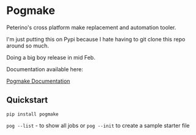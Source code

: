 # Pogmake

Peterino's cross platform make replacement and automation tooler.

I'm just putting this on Pypi because I hate having to git clone this repo around so much.

Doing a big boy release in mid Feb.

Documentation available here:

[Pogmake Documentation](https://pogmake.readthedocs.io/en/latest/)

## Quickstart

`pip install pogmake`

`pog --list` - to show all jobs or `pog --init` to create a sample starter file

